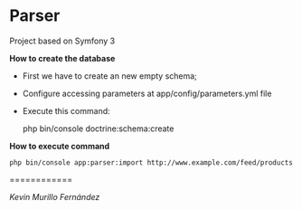 Parser
======

Project based on Symfony 3

**How to create the database**

- First we have to create an new empty schema;
- Configure accessing parameters at app/config/parameters.yml file
- Execute this command:


    php bin/console doctrine:schema:create

**How to execute command**

    php bin/console app:parser:import http://www.example.com/feed/products

============

*Kevin Murillo Fernández*